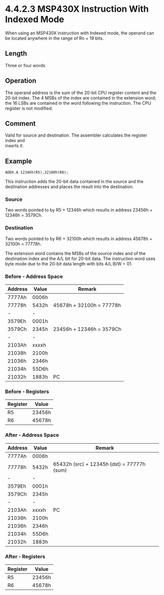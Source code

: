 # 4.4.2.3 MSP430X Instruction With Indexed Mode

When using an MSP430X instruction with Indexed mode, the operand can be located anywhere in the range of Rn + 19 bits.

## Length

Three or four words

## Operation

The operand address is the sum of the 20-bit CPU register content and the 20-bit index. The 4 MSBs of the index are
contained in the extension word; the 16 LSBs are contained in the word following the instruction. The CPU register is
not modified.

## Comment

Valid for source and destination. The assembler calculates the register index and<br>inserts it.

## Example

`ADDX.A 12346h(R5),32100h(R6);`

This instruction adds the 20-bit data contained in the source and the destination addresses and places the result into
the destination.

### Source

Two words pointed to by R5 + 12346h which results in address 23456h + 12346h = 3579Ch.

### Destination

Two words pointed to by R6 + 32100h which results in address 45678h + 32100h = 77778h.

The extension word contains the MSBs of the source index and of the destination index and the A/L bit for 20-bit data.
The instruction word uses byte mode due to the 20-bit data length with bits A/L:B/W = 01.

### Before - Address Space

| Address | Value | Remark                   |
| ------- | ----- | -----------------------  |
| 7777Ah  | 0006h |                          |
| 77778h  | 5432h | 45678h + 32100h = 77778h |
| -       | -     |                          |
| 3579Eh  | 0001h |                          |
| 3579Ch  | 2345h | 23456h + 12346h = 3579Ch |
| -       | -     |                          |
| 2103Ah  | xxxxh |                          |
| 21038h  | 2100h |                          |
| 21036h  | 2346h |                          |
| 21034h  | 55D6h |                          |
| 21032h  | 1883h | PC                       |

### Before - Registers

| Register | Value  |
| -------- | ------ |
| R5       | 23456h |
| R6       | 45678h |

### After - Address Space

| Address | Value | Remark                                       |
| ------- | ----- | -------------------------------------------- |
| 7777Ah  | 0006h |                                              |
| 77778h  | 5432h |   65432h (src) + 12345h (dst) = 77777h (sum) |
| -       | -     |                                              |
| 3579Eh  | 0001h |                                              |
| 3579Ch  | 2345h |                                              |
| -       | -     |                                              |
| 2103Ah  | xxxxh | PC                                           |
| 21038h  | 2100h |                                              |
| 21036h  | 2346h |                                              |
| 21034h  | 55D6h |                                              |
| 21032h  | 1883h |                                              |

### After - Registers

| Register | Value  |
| -------- | ------ |
| R5       | 23456h |
| R6       | 45678h |
